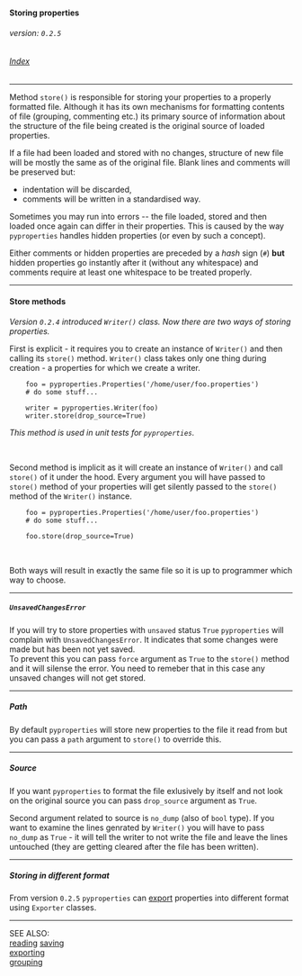 #### Storing properties
###### _version: `0.2.5`_

###### [Index](index.mdown)
----


Method `store()` is responsible for storing your properties to a properly formatted file. 
Although it has its own mechanisms for formatting contents of file (grouping, commenting etc.) its primary source 
of information about the structure of the file being created is the original source of loaded properties. 

If a file had been loaded and stored with no changes, structure of new file will be mostly the same as of the original file. 
Blank lines and comments will be preserved but:

*   indentation will be discarded,
*   comments will be written in a standardised way.


Sometimes you may run into errors -- the file loaded, stored and then loaded once again can differ in their properties. 
This is caused by the way `pyproperties` handles hidden properties (or even by such a concept). 

Either comments or hidden properties are preceded by a _hash_ sign (`#`) **but** hidden properties go instantly after it 
(without any whitespace) and comments require at least one whitespace to be treated properly. 


----

#### Store methods

_Version `0.2.4` introduced `Writer()` class. Now there are two ways of storing properties._  

First is explicit - it requires you to create an instance of `Writer()` and then calling its `store()` method. 
`Writer()` class takes only one thing during creation - a properties for which we create a writer.

        foo = pyproperties.Properties('/home/user/foo.properties')
        # do some stuff...
        
        writer = pyproperties.Writer(foo)
        writer.store(drop_source=True)

_This method is used in unit tests for `pyproperties`._

&nbsp;

Second method is implicit as it will create an instance of `Writer()` and call `store()` of it under the hood. 
Every argument you will have passed to `store()` method of your properties will get silently passed to the `store()` method of the 
`Writer()` instance.

        foo = pyproperties.Properties('/home/user/foo.properties')
        # do some stuff...
        
        foo.store(drop_source=True)

&nbsp;

Both ways will result in exactly the same file so it is up to programmer which way to choose.  


----

##### _`UnsavedChangesError`_

If you will try to store properties with `unsaved` status `True` `pyproperties` will complain with `UnsavedChangesError`. 
It indicates that some changes were made but has been not yet saved.  
To prevent this you can pass `force` argument as `True` to the 
`store()` method and it will silense the error. You need to remeber that in this case any unsaved changes will not get stored.


----

##### _Path_

By default `pyproperties` will store new properties to the file it read from but you can pass a `path` argument to `store()` to 
override this.  


----

##### _Source_

If you want `pyproperties` to format the file exlusively by itself and not look on the original source you can pass 
`drop_source` argument as `True`.

Second argument related to source is `no_dump` (also of `bool` type). If you want to examine the lines genrated by `Writer()` you will have to pass 
`no_dump` as `True` - it will tell the writer to not write the file and leave the lines untouched (they are getting cleared after the file has been written).


----

##### Storing in different format

From version `0.2.5` `pyproperties` can [export](exporting.mdown) properties into 
different format using `Exporter` classes.

----

SEE ALSO:  
[reading](reading.mdown)
[saving](saving.mdown)  
[exporting](exporting.mdown)  
[grouping](grouping.mdown)
